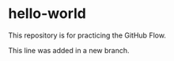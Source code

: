 # hello-world
This repository is for practicing the GitHub Flow.

This line was added in a new branch.
